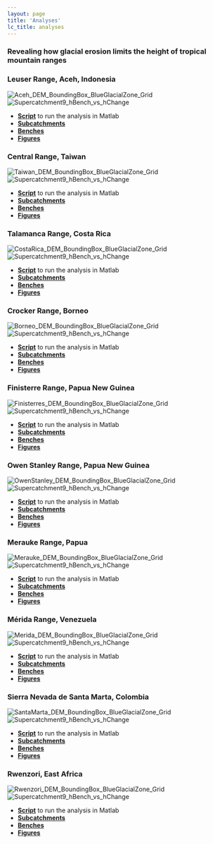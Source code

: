 ```yaml
---
layout: page
title: 'Analyses'
lc_title: analyses
---
```


### Revealing how glacial erosion limits the height of tropical mountain ranges

### Leuser Range, Aceh, Indonesia

![Aceh_DEM_BoundingBox_BlueGlacialZone_Grid](https://raw.githubusercontent.com/mcunningham917/PHdata/master/Aceh/Maps/Aceh_DEM_BoundingBox_BlueGlacialZone_Grid.png)
![Supercatchment9_hBench_vs_hChange](https://raw.githubusercontent.com/mcunningham917/PHanalysis/master/Aceh/Figures/Supercatchment9_hBench_vs_hChange.png)

  * [**Script**](/PHtools/Analysis/Aceh.m) to run the analysis in Matlab
  * [**Subcatchments**](https://github.com/mcunningham917/PHanalysis/blob/master/Aceh/Subcatchments)
  * [**Benches**](https://github.com/mcunningham917/PHanalysis/blob/master/Aceh/PHBs) 
  * [**Figures**](https://github.com/mcunningham917/PHanalysis/blob/master/Aceh/Figures) 

### Central Range, Taiwan

![Taiwan_DEM_BoundingBox_BlueGlacialZone_Grid](https://raw.githubusercontent.com/mcunningham917/PHdata/master/Taiwan/Maps/Taiwan_DEM_BoundingBox_BlueGlacialZone_Grid.png)
![Supercatchment9_hBench_vs_hChange](https://raw.githubusercontent.com/mcunningham917/PHanalysis/master/Taiwan/Figures/Supercatchment9_hBench_vs_hChange.png)

  * [**Script**](/PHtools/Analysis/Taiwan.m) to run the analysis in Matlab
  * [**Subcatchments**](https://github.com/mcunningham917/PHanalysis/blob/master/Taiwan/Subcatchments)
  * [**Benches**](https://github.com/mcunningham917/PHanalysis/blob/master/Taiwan/PHBs) 
  * [**Figures**](https://github.com/mcunningham917/PHanalysis/blob/master/Taiwan/Figures) 

### Talamanca Range, Costa Rica

![CostaRica_DEM_BoundingBox_BlueGlacialZone_Grid](https://raw.githubusercontent.com/mcunningham917/PHdata/master/CostaRica/Maps/CostaRica_DEM_BoundingBox_BlueGlacialZone_Grid.png)
![Supercatchment9_hBench_vs_hChange](https://raw.githubusercontent.com/mcunningham917/PHanalysis/master/CostaRica/Figures/Supercatchment9_hBench_vs_hChange.png)

  * [**Script**](/PHtools/Analysis/CostaRica.m) to run the analysis in Matlab
  * [**Subcatchments**](https://github.com/mcunningham917/PHanalysis/blob/master/CostaRica/Subcatchments)
  * [**Benches**](https://github.com/mcunningham917/PHanalysis/blob/master/CostaRica/PHBs) 
  * [**Figures**](https://github.com/mcunningham917/PHanalysis/blob/master/CostaRica/Figures) 


### Crocker Range, Borneo

![Borneo_DEM_BoundingBox_BlueGlacialZone_Grid](https://raw.githubusercontent.com/mcunningham917/PHdata/master/Borneo/Maps/Borneo_DEM_BoundingBox_BlueGlacialZone_Grid.png)
![Supercatchment9_hBench_vs_hChange](https://raw.githubusercontent.com/mcunningham917/PHanalysis/master/Borneo/Figures/Supercatchment9_hBench_vs_hChange.png)

  * [**Script**](/PHtools/Analysis/Borneo.m) to run the analysis in Matlab
  * [**Subcatchments**](https://github.com/mcunningham917/PHanalysis/blob/master/Borneo/Subcatchments)
  * [**Benches**](https://github.com/mcunningham917/PHanalysis/blob/master/Borneo/PHBs) 
  * [**Figures**](https://github.com/mcunningham917/PHanalysis/blob/master/Borneo/Figures) 

### Finisterre Range, Papua New Guinea

![Finisterres_DEM_BoundingBox_BlueGlacialZone_Grid](https://raw.githubusercontent.com/mcunningham917/PHdata/master/Finisterres/Maps/Finisterres_DEM_BoundingBox_BlueGlacialZone_Grid.png)
![Supercatchment9_hBench_vs_hChange](https://raw.githubusercontent.com/mcunningham917/PHanalysis/master/Finisterres/Figures/Supercatchment9_hBench_vs_hChange.png)

  * [**Script**](/PHtools/Analysis/Finisterres.m) to run the analysis in Matlab
  * [**Subcatchments**](https://github.com/mcunningham917/PHanalysis/blob/master/Finisterres/Subcatchments)
  * [**Benches**](https://github.com/mcunningham917/PHanalysis/blob/master/Finisterres/PHBs) 
  * [**Figures**](https://github.com/mcunningham917/PHanalysis/blob/master/Finisterres/Figures) 

### Owen Stanley Range, Papua New Guinea

![OwenStanley_DEM_BoundingBox_BlueGlacialZone_Grid](https://raw.githubusercontent.com/mcunningham917/PHdata/master/OwenStanley/Maps/OwenStanley_DEM_BoundingBox_BlueGlacialZone_Grid.png)
![Supercatchment9_hBench_vs_hChange](https://raw.githubusercontent.com/mcunningham917/PHanalysis/master/OwenStanley/Figures/Supercatchment9_hBench_vs_hChange.png)

  * [**Script**](/PHtools/Analysis/OwenStanley.m) to run the analysis in Matlab
  * [**Subcatchments**](https://github.com/mcunningham917/PHanalysis/blob/master/OwenStanley/Subcatchments)
  * [**Benches**](https://github.com/mcunningham917/PHanalysis/blob/master/OwenStanley/PHBs) 
  * [**Figures**](https://github.com/mcunningham917/PHanalysis/blob/master/OwenStanley/Figures) 

### Merauke Range, Papua

![Merauke_DEM_BoundingBox_BlueGlacialZone_Grid](https://raw.githubusercontent.com/mcunningham917/PHdata/master/Merauke/Maps/Merauke_DEM_BoundingBox_BlueGlacialZone_Grid.png)
![Supercatchment9_hBench_vs_hChange](https://raw.githubusercontent.com/mcunningham917/PHanalysis/master/Merauke/Figures/Supercatchment9_hBench_vs_hChange.png)

  * [**Script**](/PHtools/Analysis/Merauke.m) to run the analysis in Matlab
  * [**Subcatchments**](https://github.com/mcunningham917/PHanalysis/blob/master/Merauke/Subcatchments)
  * [**Benches**](https://github.com/mcunningham917/PHanalysis/blob/master/Merauke/PHBs) 
  * [**Figures**](https://github.com/mcunningham917/PHanalysis/blob/master/Merauke/Figures) 

### Mérida Range, Venezuela

![Merida_DEM_BoundingBox_BlueGlacialZone_Grid](https://raw.githubusercontent.com/mcunningham917/PHdata/master/Merida/Maps/Merida_DEM_BoundingBox_BlueGlacialZone_Grid.png)
![Supercatchment9_hBench_vs_hChange](https://raw.githubusercontent.com/mcunningham917/PHanalysis/master/Merida/Figures/Supercatchment9_hBench_vs_hChange.png)

  * [**Script**](/PHtools/Analysis/Merida.m) to run the analysis in Matlab
  * [**Subcatchments**](https://github.com/mcunningham917/PHanalysis/blob/master/Merida/Subcatchments)
  * [**Benches**](https://github.com/mcunningham917/PHanalysis/blob/master/Merida/PHBs) 
  * [**Figures**](https://github.com/mcunningham917/PHanalysis/blob/master/Merida/Figures) 

### Sierra Nevada de Santa Marta, Colombia

![SantaMarta_DEM_BoundingBox_BlueGlacialZone_Grid](https://raw.githubusercontent.com/mcunningham917/PHdata/master/SantaMarta/Maps/SantaMarta_DEM_BoundingBox_BlueGlacialZone_Grid.png)
![Supercatchment9_hBench_vs_hChange](https://raw.githubusercontent.com/mcunningham917/PHanalysis/master/SantaMarta/Figures/Supercatchment9_hBench_vs_hChange.png)

  * [**Script**](/PHtools/Analysis/SantaMarta.m) to run the analysis in Matlab
  * [**Subcatchments**](https://github.com/mcunningham917/PHanalysis/blob/master/SantaMarta/Subcatchments)
  * [**Benches**](https://github.com/mcunningham917/PHanalysis/blob/master/SantaMarta/PHBs) 
  * [**Figures**](https://github.com/mcunningham917/PHanalysis/blob/master/SantaMarta/Figures) 

### Rwenzori, East Africa

![Rwenzori_DEM_BoundingBox_BlueGlacialZone_Grid](https://raw.githubusercontent.com/mcunningham917/PHdata/master/Rwenzori/Maps/Rwenzori_DEM_BoundingBox_BlueGlacialZone_Grid.png)
![Supercatchment9_hBench_vs_hChange](https://raw.githubusercontent.com/mcunningham917/PHanalysis/master/Rwenzori/Figures/Supercatchment9_hBench_vs_hChange.png)

  * [**Script**](/PHtools/Analysis/Rwenzori.m) to run the analysis in Matlab
  * [**Subcatchments**](https://github.com/mcunningham917/PHanalysis/blob/master/Rwenzori/Subcatchments)
  * [**Benches**](https://github.com/mcunningham917/PHanalysis/blob/master/Rwenzori/PHBs) 
  * [**Figures**](https://github.com/mcunningham917/PHanalysis/blob/master/Rwenzori/Figures) 

